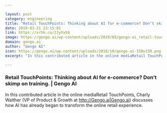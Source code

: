 ```yaml
---

layout: post
category: engineering
title: "Retail TouchPoints: Thinking about AI for e-commerce? Don’t skimp on training."
date: 2019-03-21 23:15:01
link: https://vrhk.co/2JyVxV4
image: https://gengo.ai/wp-content/uploads/2019/03/gengo-ai_retail-touchpoints.png
domain: gengo.ai
author: "Gengo AI"
icon: https://gengo.ai/wp-content/uploads/2018/10/gengo-ai-150x150.png
excerpt: "In this contributed article in the online mediaRetail TouchPoints, Charly Walther (VP of Product &amp; Growth at <http://Gengo.ai|Gengo.ai>) discusses how AI has already began to transform the online retail experience."

---
```


### Retail TouchPoints: Thinking about AI for e-commerce? Don’t skimp on training. | Gengo AI

In this contributed article in the online mediaRetail TouchPoints, Charly Walther (VP of Product &amp; Growth at <http://Gengo.ai|Gengo.ai>) discusses how AI has already began to transform the online retail experience.